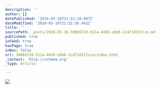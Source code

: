```yaml
---
description: ''
author: []
datePublished: '2016-03-16T21:53:10.607Z'
dateModified: '2016-03-16T21:52:56.442Z'
title: ''
sourcePath: _posts/2016-03-16-3d0b572d-511a-4439-a5b6-1c4718317cce.md
published: true
inFeed: true
hasPage: true
inNav: false
url: 3d0b572d-511a-4439-a5b6-1c4718317cce/index.html
_context: 'http://schema.org'
_type: Article

---
```

![](https://the-grid-user-content.s3-us-west-2.amazonaws.com/c6cf1c6e-d79e-46a8-835e-4f7d770ab274.png)